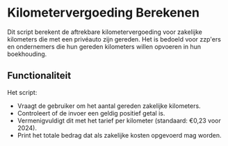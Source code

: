 # Kilometervergoeding Berekenen

Dit script berekent de aftrekbare kilometervergoeding voor zakelijke kilometers die met een privéauto zijn gereden. Het is bedoeld voor zzp'ers en ondernemers die hun gereden kilometers willen opvoeren in hun boekhouding.

## Functionaliteit

Het script:
- Vraagt de gebruiker om het aantal gereden zakelijke kilometers.
- Controleert of de invoer een geldig positief getal is.
- Vermenigvuldigt dit met het tarief per kilometer (standaard: €0,23 voor 2024).
- Print het totale bedrag dat als zakelijke kosten opgevoerd mag worden.
